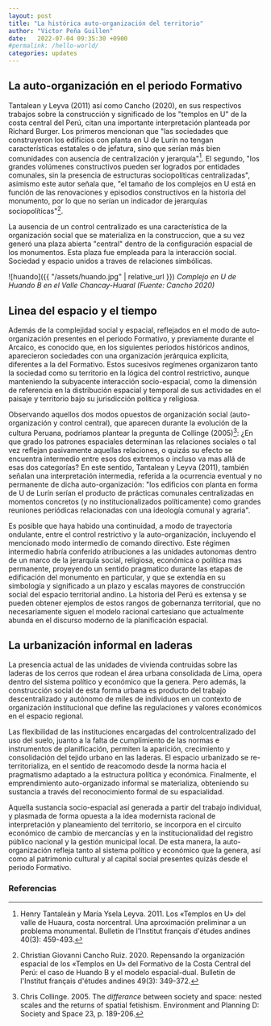 ```yaml
---
layout: post
title: "La histórica auto-organización del territorio"
author: "Victor Peña Guillen"
date:   2022-07-04 09:35:30 +0900
#permalink: /hello-world/
categories: updates
---
```


## La auto-organización en el periodo Formativo

Tantalean y Leyva (2011) así como Cancho (2020), en sus respectivos trabajos sobre la construcción y significado de los "templos en U" de la costa central del Perú, citan una importante interpretación planteada por Richard Burger. Los primeros mencionan que "las sociedades que construyeron los edificios con planta en U de Lurín no tengan características estatales o de jefatura, sino que serían más bien comunidades con ausencia de centralización y jerarquía"[^1]. El segundo, "los grandes volúmenes constructivos pueden ser logrados por entidades comunales, sin la presencia de estructuras sociopolíticas centralizadas", asimismo este autor señala que, "el tamaño de los complejos en U está en función de las renovaciones y episodios constructivos en la historia del monumento, por lo que no serían un indicador de jerarquías sociopolíticas"[^2].

La ausencia de un control centralizado es una característica de la organización social que se materializa en la construccion, que a su vez generó una plaza abierta "central" dentro de la configuración espacial de los monumentos. Esta plaza fue empleada para la interacción social. Sociedad y espacio unidos a traves de relaciones simbólicas.

![huando]({{ "/assets/huando.jpg" | relative_url }})
*Complejo en U de Huando B en el Valle Chancay-Huaral (Fuente: Cancho 2020)*

## Linea del espacio y el tiempo

Además de la complejidad social y espacial, reflejados en el modo de auto-organización presentes en el periodo Formativo, y previamente durante el Arcaico, es conocido que, en los siguientes periodos históricos andinos, aparecieron sociedades con una organización jerárquica explícita, diferentes a la del Formativo. Estos sucesivos regímenes organizaron tanto la sociedad como su territorio en la lógica del control restrictivo, aunque manteniendo la subyacente interacción socio-espacial, como la dimensión de referencia en la distribución espacial y temporal de sus actividades en el paisaje y territorio bajo su jurisdicción política y religiosa.

Observando aquellos dos modos opuestos de organización social (auto-organización y control central), que aparecen durante la evolución de la cultura Peruana, podriamos plantear la pregunta de Collinge (2005)[^3]: ¿En que grado los patrones espaciales determinan las relaciones sociales o tal vez reflejan pasivamente aquellas relaciones, o quizás su efecto se encuentra intermedio entre esos dos extremos o incluso va mas allá de esas dos categorías?
En este sentido, Tantalean y Leyva (2011), también señalan una interpretación intermedia, referida a la ocurrencia eventual y no permanente de dicha auto-organización: "los edificios con planta en forma de U de Lurín serían el producto de prácticas comunales centralizadas en momentos concretos (y no institucionalizados políticamente) como grandes reuniones periódicas relacionadas con una ideología comunal y agraria".

Es posible que haya habido una continuidad, a modo de trayectoria ondulante, entre el control restrictivo y la auto-organización, incluyendo el mencionado modo intermedio de comando directivo. Este régimen intermedio habría conferido atribuciones a las unidades autonomas dentro de un marco de la jerarquía social, religiosa, económica o política mas permanente, proyeyendo un sentido pragmatico durante las etapas de edificación del monumento en particular, y que se extendía en su simbología y significado a un plazo y escalas mayores de construcción social del espacio territorial andino. La historia del Perú es extensa y se pueden obtener ejemplos de estos rangos de gobernanza territorial, que no necesariamente siguen el modelo racional cartesiano que actualmente abunda en el discurso moderno de la planificación espacial.

## La urbanización informal en laderas

La presencia actual de las unidades de vivienda contruidas sobre las laderas de los cerros que rodean el área urbana consolidada de Lima, opera dentro del sistema político y económico que la genera.
Pero además, la construcción social de esta forma urbana es producto del trabajo descentralizado y autónomo de miles de individuos en un contexto de organización institucional que define las regulaciones y valores económicos en el espacio regional.

Las flexibilidad de las instituciones encargadas del controlcentralizado del uso del suelo, juanto a la falta de cumplimiento de las normas e instrumentos de planificación, permiten la aparición, crecimiento y consolidación del tejido urbano en las laderas. El espacio urbanizado se re-territorializa, en el sentido de reacomodo desde la norma hacia el pragmatismo adaptado a la estructura política y económica. Finalmente, el emprendimiento auto-organizado informal se materializa, obteniendo su sustancia a través del reconocimiento formal de su espacialidad.

Aquella sustancia socio-espacial así generada a partir del trabajo individual, y plasmada de forma opuesta a la idea modernista racional de interpretación y planeamiento del territorio, se incorpora en el circuito económico de cambio de mercancías y en la institucionalidad del registro público nacional y la gestión municipal local. De esta manera, la auto-organización refleja tanto al sistema político y económico que la genera, así como al patrimonio cultural y al capital social presentes quizás desde el periodo Formativo.

### Referencias

[^1]: Henry Tantaleán y María Ysela Leyva. 2011. Los «Templos en U» del valle de Huaura, costa norcentral. Una aproximación preliminar a un problema monumental. Bulletin de l'Institut français d'études andines 40(3): 459-493.

[^2]: Christian Giovanni Cancho Ruiz. 2020. Repensando la organización espacial de los «Templos en U» del Formativo de la Costa Central del Perú: el caso de Huando B y el modelo espacial-dual. Bulletin de l'Institut français d'études andines 49(3): 349-372.

[^3]: Chris Collinge. 2005. The _differance_ between society and space: nested scales and the returns of spatial fetishism. Environment and Planning D: Society and Space 23, p. 189-206.
